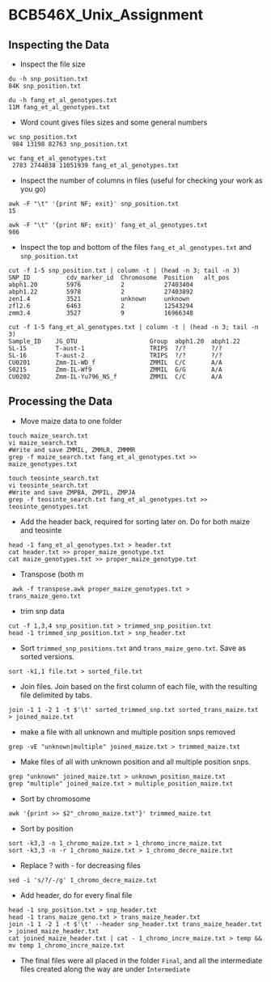 # BCB546X_Unix_Assignment
## Inspecting the Data

* Inspect the file size
```
du -h snp_position.txt
84K snp_position.txt

du -h fang_et_al_genotypes.txt
11M fang_et_al_genotypes.txt
```
* Word count gives files sizes and some general numbers
```
wc snp_position.txt
 984 13198 82763 snp_position.txt
 
wc fang_et_al_genotypes.txt
 2783 2744038 11051939 fang_et_al_genotypes.txt
```
* Inspect the number of columns in files (useful for checking your work as you go)
```
awk -F "\t" '{print NF; exit}' snp_position.txt
15

awk -F "\t" '{print NF; exit}' fang_et_al_genotypes.txt
986
```
* Inspect the top and bottom of the files `fang_et_al_genotypes.txt` and `snp_position.txt`
```
cut -f 1-5 snp_position.txt | column -t | (head -n 3; tail -n 3)
SNP_ID          cdv_marker_id  Chromosome  Position   alt_pos
abph1.20        5976           2           27403404
abph1.22        5978           2           27403892
zen1.4          3521           unknown     unknown
zfl2.6          6463           2           12543294
zmm3.4          3527           9           16966348

cut -f 1-5 fang_et_al_genotypes.txt | column -t | (head -n 3; tail -n 3)
Sample_ID    JG_OTU                    Group  abph1.20  abph1.22
SL-15        T-aust-1                  TRIPS  ?/?       ?/?
SL-16        T-aust-2                  TRIPS  ?/?       ?/?
CU0201       Zmm-IL-WD_f               ZMMIL  C/C       A/A
S0215        Zmm-IL-Wf9                ZMMIL  G/G       A/A
CU0202       Zmm-IL-Yu796_NS_f         ZMMIL  C/C       A/A
```

## Processing the Data
* Move maize data to one folder
```
touch maize_search.txt 
vi maize_search.txt
#Write and save ZMMIL, ZMMLR, ZMMMR
grep -f maize_search.txt fang_et_al_genotypes.txt >> maize_genotypes.txt

touch teosinte_search.txt 
vi teosinte_search.txt
#Write and save ZMPBA, ZMPIL, ZMPJA
grep -f teosinte_search.txt fang_et_al_genotypes.txt >> teosinte_genotypes.txt
```
* Add the header back, required for sorting later on. Do for both maize and teosinte
```
head -1 fang_et_al_genotypes.txt > header.txt
cat header.txt >> proper_maize_genotype.txt
cat maize_genotypes.txt >> proper_maize_genotype.txt
```
* Transpose (both m
```
 awk -f transpose.awk proper_maize_genotypes.txt > trans_maize_geno.txt
```

* trim snp data
```
cut -f 1,3,4 snp_position.txt > trimmed_snp_position.txt
head -1 trimmed_snp_position.txt > snp_header.txt
```

* Sort `trimmed_snp_positions.txt` and `trans_maize_geno.txt`. Save as sorted versions.
```
sort -k1,1 file.txt > sorted_file.txt
```
* Join files. Join based on the first column of each file, with the resulting file delimited by tabs.
```
join -1 1 -2 1 -t $'\t' sorted_trimmed_snp.txt sorted_trans_maize.txt > joined_maize.txt
```
* make a file with all unknown and multiple position snps removed
```
grep -vE "unknown|multiple" joined_maize.txt > trimmed_maize.txt
```
* Make files of all with unknown position and all multiple position snps.
```
grep "unknown" joined_maize.txt > unknown_position_maize.txt
grep "multiple" joined_maize.txt > multiple_position_maize.txt
```

* Sort by chromosome
```
awk '{print >> $2"_chromo_maize.txt"}' trimmed_maize.txt
```
* Sort by position
```
sort -k3,3 -n 1_chromo_maize.txt > 1_chromo_incre_maize.txt
sort -k3,3 -n -r 1_chromo_maize.txt > 1_chromo_decre_maize.txt
```
* Replace ? with - for decreasing files
```
sed -i 's/?/-/g' 1_chromo_decre_maize.txt
```

* Add header, do for every final file
```
head -1 snp_position.txt > snp_header.txt
head -1 trans_maize_geno.txt > trans_maize_header.txt
join -1 1 -2 1 -t $'\t' --header snp_header.txt trans_maize_header.txt > joined_maize_header.txt
cat joined_maize_header.txt | cat - 1_chromo_incre_maize.txt > temp && mv temp 1_chromo_incre_maize.txt
```
* The final files were all placed in the folder `Final`, and all the intermediate files created along the way are under `Intermediate`

<!--stackedit_data:
eyJoaXN0b3J5IjpbLTEyMDExNjk3MzIsMTEyNzk0OTMwOCwxND
UxMjAwOTU3LC01MjE1MzI2NDksODc5MTA0OTQsMTMxMzE3NTI1
MSwxNzEzOTU0NzQ0LC0xNTc5Nzk2NDY2LDIyNzU0MzQxOCwtMT
IwMjk0NDcxOCwtMTkwNjU5MDg3NiwtMTA0MzU5ODYzNiwtNTI2
MjI2MTYwLDY0NTk3OTMwMSwtMTczOTA5NDQ5Nyw1NTg1NjA5ND
MsMTA3NzcyODk0OCwxMDIxNjMxMjQ0LDEwMjA4OTU3NDMsLTg3
OTIxMTUwN119
-->